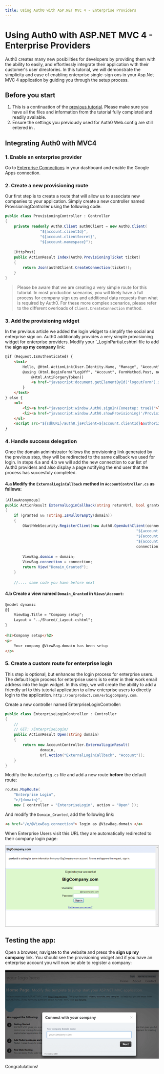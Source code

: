 ```yaml
---
title: Using Auth0 with ASP.NET MVC 4 - Enterprise Providers
---
```


# Using Auth0 with ASP.NET MVC 4 - Enterprise Providers

Auth0 creates many new posibilities for developers by providing them with the ability to easily, and effortlessly integrate their application with their customer's user directories. In this tutorial, we will demonstrate the simplicity and ease of enabling enterprise single-sign ons in your Asp.Net MVC 4 application by guiding you through the setup process. 

## Before you start

1. This is a continuation of the [previous tutorial](/server-platforms/aspnet). Please make sure you have all the files and information from the tutorial fully completed and readily available.  
2. Ensure the settings you previously used for Auth0 Web.config are still entered in <appSettings>. 

## Integrating Auth0 with MVC4

### 1. Enable an enterprise provider

Go to [Enterprise Connections](${uiURL}/#/connections/enterprise) in your dashboard and enable the Google Apps connection.

### 2. Create a new provisioning route

Our first step is to create a route that will allow us to associate new companies to your application. Simply create a new controller named ProvisioningController using the following code:

```cs
public class ProvisioningController : Controller
{
    private readonly Auth0.Client auth0Client = new Auth0.Client(
                "${account.clientId}",
                "${account.clientSecret}",
                "${account.namespace}");

    [HttpPost]
    public ActionResult Index(Auth0.ProvisioningTicket ticket)
    {
        return Json(auth0Client.CreateConnection(ticket));
    }
}
```

> Please be aware that we are creating a very simple route for this tutorial. In most production scenarios, you will likely have a full process for company sign ups and additional data requests than what is required by Auth0. For these more complex scenarios, please refer to the different overloads of `Client.CreateConnection` method.
>

### 3. Add the provisioning widget

In the previous article we added the login widget to simplify the social and enterprise sign on. Auth0 additionally provides a very simple provisioning widget for enterprise providers. Modify your `_LoginPartial.cshtml file to add the **sign up my company** link:


```html
@if (Request.IsAuthenticated) {
    <text>
        Hello, @Html.ActionLink(User.Identity.Name, "Manage", "Account", routeValues: null, htmlAttributes: new { @class = "username", title = "Manage" })!
        @using (Html.BeginForm("LogOff", "Account", FormMethod.Post, new { id = "logoutForm" })) {
            @Html.AntiForgeryToken()
            <a href="javascript:document.getElementById('logoutForm').submit()">Log off</a>
        }
    </text>
} else {
    <ul>
        <li><a href="javascript:window.Auth0.signIn({onestep: true})">login</a></li>
        <li><a href="javascript:window.Auth0.showProvisioning('/Provisioning')">sign up my company</a></li>
    </ul>
    <script src="${sdkURL}/auth0.js#client=${account.clientId}&authorize_url=/Account/Auth0Login"></script>
}
```

### 4. Handle success delegation

Once the domain administrator follows the provisioning link generated by the previous step, they will be redirected to the same callback we used for login. In steps 4.a and 4.b we will add the new connection to our list of Auth0 providers and also display a page notifying the end user that the process has succesfuly completed. 

#### 4.a Modify the `ExternalLoginCallback` method in `AccountController.cs` as follows:

```cs
[AllowAnonymous]
public ActionResult ExternalLoginCallback(string returnUrl, bool granted, string domain, string connection)
{
    if (granted && !string.IsNullOrEmpty(domain))
    {
        OAuthWebSecurity.RegisterClient(new Auth0.OpenAuthClient(connection,
                                                            "${account.clientId}",
                                                            "${account.clientSecret}",
                                                            "${account.namespace}",
                                                            connection), connection, new Dictionary<string, object>());

        ViewBag.domain = domain;
        ViewBag.connection = connection;
        return View("Domain_Granted");
    }

    //.... same code you have before next
```

#### 4.b Create a view named `Domain_Granted` in `Views\Account`:

```html
@model dynamic
@{
    ViewBag.Title = "Company setup";
    Layout = "../Shared/_Layout.cshtml";
}

<h2>Company setup</h2>
<p>
    Your company @ViewBag.domain has been setup
</p>
```


### 5. Create a custom route for enterprise login

This step is optional, but enhances the login process for enterprise users. The default login process for enterprise users is to enter in their work email address into the login widget. In this step, we will create the ability to add a friendly url to this tutorial application to allow enterprise users to directly login to the application. `http://ourproduct.com/e/bigcompany.com`.


Create a new controller named EnterpriseLoginController:

```cs
public class EnterpriseLoginController : Controller
{
    //
    // GET: /EnterpriseLogin/
    public ActionResult Open(string domain)
    {
        return new AccountController.ExternalLoginResult(
                domain,
                Url.Action("ExternalLoginCallback", "Account"));
    }
}
```


Modify the `RouteConfig.cs` file and add a new route **before** the default route:

```cs
routes.MapRoute(
    "Enterprise Login",
    "e/{domain}",
    new { controller = "EnterpriseLogin", action = "Open" });
```

And modify the `Domain_Granted`, add the following link:

```html
<a href="/e/@ViewBag.connection"> login as @ViewBag.domain </a>
```

When Enterprise Users visit this URL they are automatically redirected to their company login page:

![](/media/articles/tutorials/mvc-tutorial-enterprise/enterprise-login.png)

## Testing the app:

Open a browser, navigate to the website and press the **sign up my company** link. You should see the provisioning widget and if you have an enterprise account you will now be able to register a company:

![](/media/articles/tutorials/mvc-tutorial-enterprise/widget-prov-in-aspnet.png)

Congratulations!
